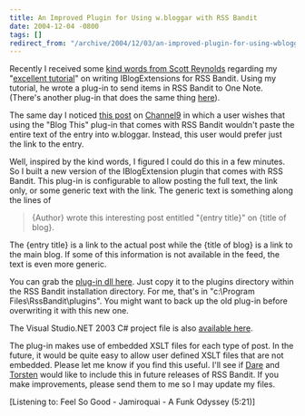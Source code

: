 ```yaml
---
title: An Improved Plugin for Using w.bloggar with RSS Bandit
date: 2004-12-04 -0800
tags: []
redirect_from: "/archive/2004/12/03/an-improved-plugin-for-using-wbloggar-with-rss-bandit.aspx/"
---
```


Recently I received some [kind words from Scott
Reynolds](http://www.scottcreynolds.com/PermaLink.aspx?guid=a5cfb397-c353-4b50-a68c-5617a1bc7bdb)
regarding my "[excellent
tutorial](https://haacked.com/archive/2004/06/19/651.aspx)" on writing
IBlogExtensions for RSS Bandit. Using my tutorial, he wrote a plug-in to
send items in RSS Bandit to One Note. (There's another plug-in that does
the same thing
[here](http://www.furrygoat.com/2004/06/onenote_sp1_man.html)).

The same day I noticed [this
post](http://channel9.msdn.com/ShowPost.aspx?PostID=31137#31137) on
[Channel9](http://channel9.msdn.com/) in which a user wishes that using
the "Blog This" plug-in that comes with RSS Bandit wouldn't paste the
entire text of the entry into w.bloggar. Instead, this user would prefer
just the link to the entry.

Well, inspired by the kind words, I figured I could do this in a few
minutes. So I built a new version of the IBlogExtension plugin that
comes with RSS Bandit. This plug-in is configurable to allow posting the
full text, the link only, or some generic text with the link. The
generic text is something along the lines of

> {Author} wrote this interesting post entitled "{entry title}" on
> {title of blog}.

The {entry title} is a link to the actual post while the {title of blog}
is a link to the main blog. If some of this information is not available
in the feed, the text is even more generic.

You can grab the [plug-in dll
here](https://haacked.com/code/BlogThisUsingWBloggarPlugin.zip). Just
copy it to the plugins directory within the RSS Bandit installation
directory. For me, that's in "c:\\Program Files\\RssBandit\\plugins".
You might want to back up the old plug-in before overwriting it with
this new one.

The Visual Studio.NET 2003 C# project file is also [available
here](https://haacked.com/code/BlogThisUsingWBloggarPluginProject.zip).

The plug-in makes use of embedded XSLT files for each type of post. In
the future, it would be quite easy to allow user defined XSLT files that
are not embedded. Please let me know if you find this useful. I'll see
if [Dare](http://www.25hoursaday.com/weblog/) and
[Torsten](http://www.rendelmann.info/blog/) would like to include this
in future releases of RSS Bandit. If you make improvements, please send
them to me so I may update my files.

[Listening to: Feel So Good - Jamiroquai - A Funk Odyssey (5:21)]

